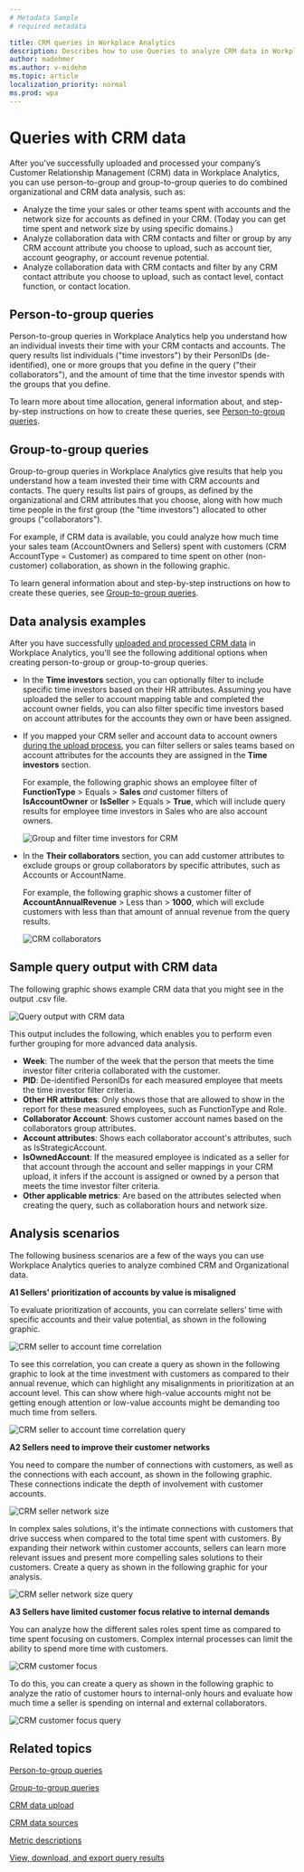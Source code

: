 ```yaml
---
# Metadata Sample
# required metadata

title: CRM queries in Workplace Analytics 
description: Describes how to use Queries to analyze CRM data in Workplace Analytics 
author: madehmer
ms.author: v-midehm
ms.topic: article
localization_priority: normal 
ms.prod: wpa
---
```

# Queries with CRM data

After you've successfully uploaded and processed your company’s Customer Relationship Management (CRM) data in Workplace Analytics, you can use person-to-group and group-to-group queries to do combined organizational and CRM data analysis, such as:

* Analyze the time your sales or other teams spent with accounts and the network size for accounts as defined in your CRM. (Today you can get time spent and network size by using specific domains.)
* Analyze collaboration data with CRM contacts and filter or group by any CRM account attribute you choose to upload, such as account tier, account geography, or account revenue potential.
* Analyze collaboration data with CRM contacts and filter by any CRM contact attribute you choose to upload, such as contact level, contact function, or contact location.

## Person-to-group queries

Person-to-group queries in Workplace Analytics help you understand how an individual invests their time with your CRM contacts and accounts. The query results list individuals ("time investors") by their PersonIDs (de-identified), one or more groups that you define in the query ("their collaborators"), and the amount of time that the time investor spends with the groups that you define.

To learn more about time allocation, general information about, and step-by-step instructions on how to create these queries, see [Person-to-group queries](../Tutorials/person-to-group-queries.md).

## Group-to-group queries

Group-to-group queries in Workplace Analytics give results that help you understand how a team invested their time with CRM accounts and contacts. The query results list pairs of groups, as defined by the organizational and CRM attributes that you choose, along with how much time people in the first group (the "time investors") allocated to other groups ("collaborators").

For example, if CRM data is available, you could analyze how much time your sales team (AccountOwners and Sellers) spent with customers (CRM AccountType = Customer) as compared to time spent on other (non-customer) collaboration, as shown in the following graphic.

To learn general information about and step-by-step instructions on how to create these queries, see [Group-to-group queries](../Tutorials/group-to-group-queries.md).

## Data analysis examples

After you have successfully [uploaded and processed CRM data](../setup/crm-data-upload.md) in Workplace Analytics, you'll see the following additional options when creating person-to-group or group-to-group queries.

* In the **Time investors** section, you can optionally filter to include specific time investors based on their HR attributes. Assuming you have uploaded the seller to account mapping table and completed the account owner fields, you can also filter specific time investors based on account attributes for the accounts they own or have been assigned.

* If you mapped your CRM seller and account data to account owners [during the upload process](../setup/crm-data-upload.md), you can filter sellers or sales teams based on account attributes for the accounts they are assigned in the **Time investors** section.

  For example, the following graphic shows an employee filter of **FunctionType** > Equals > **Sales** *and* customer filters of **IsAccountOwner** or **IsSeller** > Equals > **True**, which will include query results for employee time investors in Sales who are also account owners.

   ![Group and filter time investors for CRM](../Images/WpA/tutorials/p2g-time-investors-crm.png)

* In the **Their collaborators** section, you can add customer attributes to exclude groups or group collaborators by specific attributes, such as Accounts or AccountName.

  For example, the following graphic shows a customer filter of **AccountAnnualRevenue** > Less than > **1000**, which will exclude customers with less than that amount of annual revenue from the query results.

   ![CRM collaborators](../Images/WpA/use/crm-collaborators.png)

## Sample query output with CRM data

The following graphic shows example CRM data that you might see in the output .csv file.

   ![Query output with CRM data](../Images/WpA/use/crm-query-output.png)

This output includes the following, which enables you to perform even further grouping for more advanced data analysis.

* **Week**: The number of the week that the person that meets the time investor filter criteria collaborated with the customer.
* **PID**: De-identified PersonIDs for each measured employee that meets the time investor filter criteria.
* **Other HR attributes**: Only shows those that are allowed to show in the report for these measured employees, such as FunctionType and Role.
* **Collaborator Account**: Shows customer account names based on the collaborators group attributes.
* **Account attributes**: Shows each collaborator account's attributes, such as IsStrategicAccount.
* **IsOwnedAccount**: If the measured employee is indicated as a seller for that account through the account and seller mappings in your CRM upload, it infers if the account is assigned or owned by a person that meets the time investor filter criteria.
* **Other applicable metrics**: Are based on the attributes selected when creating the query, such as collaboration hours and network size.

## Analysis scenarios

The following business scenarios are a few of the ways you can use Workplace Analytics queries to analyze combined CRM and Organizational data.

**A1 Sellers' prioritization of accounts by value is misaligned**

To evaluate prioritization of accounts, you can correlate sellers’ time with specific accounts and their value potential, as shown in the following graphic.

   ![CRM seller to account time correlation](../Images/WpA/use/crm-time-correlation.png)

To see this correlation, you can create a query as shown in the following graphic to look at the time investment with customers as compared to their annual revenue, which can highlight any misalignments in prioritization at an account level. This can show where high-value accounts might not be getting enough attention or low-value accounts might be demanding too much time from sellers.

   ![CRM seller to account time correlation query](../Images/WpA/use/crm-time-correlation-query.png)

**A2 Sellers need to improve their customer networks**

You need to compare the number of connections with customers, as well as the connections with each account, as shown in the following graphic. These connections indicate the depth of involvement with customer accounts.

   ![CRM seller network size](../Images/WpA/use/crm-network-size.png)

In complex sales solutions, it's the intimate connections with customers that drive success when compared to the total time spent with customers. By expanding their network within customer accounts, sellers can learn more relevant issues and present more compelling sales solutions to their customers. Create a query as shown in the following graphic for your analysis.

   ![CRM seller network size query](../Images/WpA/use/crm-network-query.png)

**A3 Sellers have limited customer focus relative to internal demands** 

You can analyze how the different sales roles spent time as compared to time spent focusing on customers. Complex internal processes can limit the ability to spend more time with customers.

   ![CRM customer focus](../Images/WpA/use/crm-collaboration-volume.png)

To do this, you can create a query as shown in the following graphic to analyze the ratio of customer hours to internal-only hours and evaluate how much time a seller is spending on internal and external collaborators.

   ![CRM customer focus query](../Images/WpA/use/crm-collaboration-query.png)

## Related topics

[Person-to-group queries](../Tutorials/person-to-group-queries.md)

[Group-to-group queries](../Tutorials/group-to-group-queries.md)

[CRM data upload](../setup/crm-data-upload.md)

[CRM data sources](../Use/Data-sourcesv2.md)

[Metric descriptions](../Use/Metric-definitions.md)

[View, download, and export query results](../Use/View-download-and-export-query-results.md)
